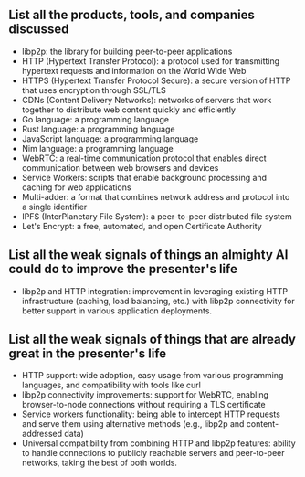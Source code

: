 ## List all the products, tools, and companies discussed

- libp2p: the library for building peer-to-peer applications
- HTTP (Hypertext Transfer Protocol): a protocol used for transmitting hypertext requests and information on the World Wide Web
- HTTPS (Hypertext Transfer Protocol Secure): a secure version of HTTP that uses encryption through SSL/TLS
- CDNs (Content Delivery Networks): networks of servers that work together to distribute web content quickly and efficiently
- Go language: a programming language
- Rust language: a programming language
- JavaScript language: a programming language
- Nim language: a programming language
- WebRTC: a real-time communication protocol that enables direct communication between web browsers and devices
- Service Workers: scripts that enable background processing and caching for web applications
- Multi-adder: a format that combines network address and protocol into a single identifier
- IPFS (InterPlanetary File System): a peer-to-peer distributed file system
- Let's Encrypt: a free, automated, and open Certificate Authority

## List all the weak signals of things an almighty AI could do to improve the presenter's life

- libp2p and HTTP integration: improvement in leveraging existing HTTP infrastructure (caching, load balancing, etc.) with libp2p connectivity for better support in various application deployments.

## List all the weak signals of things that are already great in the presenter's life

- HTTP support: wide adoption, easy usage from various programming languages, and compatibility with tools like curl
- libp2p connectivity improvements: support for WebRTC, enabling browser-to-node connections without requiring a TLS certificate
- Service workers functionality: being able to intercept HTTP requests and serve them using alternative methods (e.g., libp2p and content-addressed data)
- Universal compatibility from combining HTTP and libp2p features: ability to handle connections to publicly reachable servers and peer-to-peer networks, taking the best of both worlds.